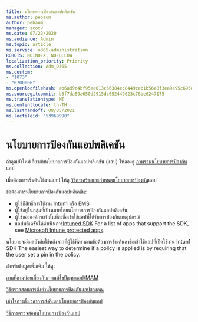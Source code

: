 ```yaml
---
title: นโยบายการป้องกันแอปพลิเคชัน
ms.author: pebaum
author: pebaum
manager: scotv
ms.date: 07/22/2020
ms.audience: Admin
ms.topic: article
ms.service: o365-administration
ROBOTS: NOINDEX, NOFOLLOW
localization_priority: Priority
ms.collection: Adm_O365
ms.custom:
- "1073"
- "6700006"
ms.openlocfilehash: ab6ad9c4bf95ee013c66384ec8449ceb1b56e8f3ea9e95c695dbbab0e9fa3fc3
ms.sourcegitcommit: b5f7da89a650d2915dc652449623c78be6247175
ms.translationtype: MT
ms.contentlocale: th-TH
ms.lasthandoff: 08/05/2021
ms.locfileid: "53969990"
---
```

# <a name="application-protection-policy"></a>นโยบายการป้องกันแอปพลิเคชัน

ถ้าคุณยังใหม่เกี่ยวกับนโยบายการป้องกันแอปพลิเคชัน (แอป) ให้ลองดู [ภาพรวมนโยบายการป้องกัน](https://docs.microsoft.com/intune/apps/app-protection-policy)แอป

เมื่อต้องการเริ่มต้นใช้งานแอป ให้ดู [วิธีการสร้างและกําหนดนโยบายการป้องกัน](https://docs.microsoft.com/intune/app-protection-policies)แอป

ข้อต้องการนโยบายการป้องกันแอปพลิเคชัน:

- ผู้ใช้มีสิทธิ์การใช้งาน Intun1 หรือ EMS
- ผู้ใช้อยู่ในกลุ่มที่เป้าหมายโดยนโยบายการป้องกันแอปพลิเคชัน
- ผู้ใช้ขององค์กรเท่านั้นที่ลงชื่อเข้าใช้แอปที่ได้รับการป้องกันบนอุปกรณ์
- แอปพลิเคชันได้ดําเนินการ[Intuned SDK](https://docs.microsoft.com/intune/app-sdk-get-started) For a list of apps that support the SDK, see [Microsoft Intune protected apps](https://docs.microsoft.com/intune/apps-supported-intune-apps).

นโยบายจะมีผลบังคับใช้หลังจากที่ผู้ใช้ที่ตรงตามข้อต้องการข้างต้นลงชื่อเข้าใช้แอปที่เปิดใช้งาน Intun1 SDK The easiest way to determine if a policy is applied is by requiring that the user set a pin in the policy. 

สำหรับข้อมูลเพิ่มเติม ให้ดู:

[ถามที่ถามบ่อยเกี่ยวกับการแก้ไขปัญหาแอป/MAM](https://docs.microsoft.com/intune/apps/troubleshoot-mam)  

[วิธีตรวจสอบการตั้งค่านโยบายการป้องกันแอปของคุณ](https://docs.microsoft.com/intune/app-protection-policies-validate)

[เข้าใจการตั้งเวลาการส่งอีเมลนโยบายการป้องกันแอป](https://docs.microsoft.com/intune/app-protection-policy-delivery)  

[วิธีการตรวจสอบนโยบายการป้องกันแอป](https://docs.microsoft.com/intune/app-protection-policies-monitor)